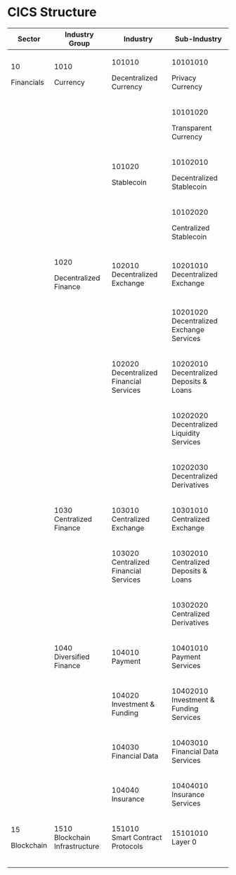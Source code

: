# CICS Structure

| Sector                     | Industry Group                           | Industry                                          | Sub-Industry                                           |
| -------------------------- | ---------------------------------------- | ------------------------------------------------- | ------------------------------------------------------ |
| <p>10</p><p>Financials</p> | <p>1010</p><p>Currency</p>               | <p>101010</p><p>Decentralized Currency</p>        | <p>10101010</p><p>Privacy Currency</p>                 |
|                            |                                          |                                                   | <p>10101020</p><p>Transparent Currency</p>             |
|                            |                                          | <p>101020</p><p>Stablecoin</p>                    | <p>10102010</p><p>Decentralized Stablecoin</p>         |
|                            |                                          |                                                   | <p>10102020</p><p>Centralized Stablecoin</p>           |
|                            | <p>1020</p><p>Decentralized Finance</p>  | <p>102010<br>Decentralized Exchange</p>           | <p>10201010<br>Decentralized Exchange</p>              |
|                            |                                          |                                                   | <p>10201020<br>Decentralized Exchange Services</p>     |
|                            |                                          | <p>102020<br>Decentralized Financial Services</p> | <p>10202010<br>Decentralized Deposits &#x26; Loans</p> |
|                            |                                          |                                                   | <p>10202020<br>Decentralized Liquidity Services</p>    |
|                            |                                          |                                                   | <p>10202030<br>Decentralized Derivatives</p>           |
|                            | 1030 Centralized Finance                 | <p>103010<br>Centralized Exchange</p>             | <p>10301010<br>Centralized Exchange</p>                |
|                            |                                          | <p>103020<br>Centralized Financial Services</p>   | <p>10302010<br>Centralized Deposits &#x26; Loans</p>   |
|                            |                                          |                                                   | <p>10302020<br>Centralized Derivatives</p>             |
|                            | <p>1040<br>Diversified Finance</p>       | <p>104010<br>Payment</p>                          | <p>10401010<br>Payment Services</p>                    |
|                            |                                          | <p>104020<br>Investment &#x26; Funding</p>        | <p>10402010<br>Investment &#x26; Funding Services</p>  |
|                            |                                          | <p>104030<br>Financial Data</p>                   | <p>10403010<br>Financial Data Services</p>             |
|                            |                                          | <p>104040<br>Insurance</p>                        | <p>10404010<br>Insurance Services</p>                  |
| <p>15</p><p>Blockchain</p> | <p>1510<br>Blockchain Infrastructure</p> | <p>151010<br>Smart Contract Protocols</p>         | <p>15101010<br>Layer 0</p>                             |
|                            |                                          |                                                   |                                                        |
|                            |                                          |                                                   |                                                        |
|                            |                                          |                                                   |                                                        |
